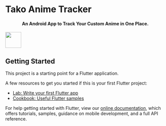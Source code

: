 # Tako Anime Tracker

<p><h4 align="center">An Android App to Track Your Custom Anime in One Place.</h4> <img src="/andriod/app/src/main/githubLogo/kurosaki.png" width="50"></p>

## Getting Started

This project is a starting point for a Flutter application.

A few resources to get you started if this is your first Flutter project:

- [Lab: Write your first Flutter app](https://flutter.dev/docs/get-started/codelab)
- [Cookbook: Useful Flutter samples](https://flutter.dev/docs/cookbook)

For help getting started with Flutter, view our
[online documentation](https://flutter.dev/docs), which offers tutorials,
samples, guidance on mobile development, and a full API reference.
